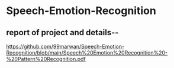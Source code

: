 # Speech-Emotion-Recognition
## **report of project and details**--
https://github.com/99marwan/Speech-Emotion-Recognition/blob/main/Speech%20Emotion%20Recognition%20-%20Pattern%20Recognition.pdf
